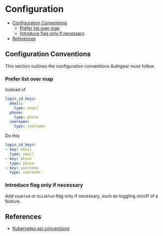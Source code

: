 # Configuration

  * [Configuration Conventions](#configuration-conventions)
    * [Prefer list over map](#prefer-list-over-map)
    * [Introduce flag only if necessary](#introduce-flag-only-if-necessary)
  * [References](#references)

## Configuration Conventions

This section outlines the configuration conventions Authgear must follow.

### Prefer list over map

Instead of

```yaml
login_id_keys:
  email:
    type: email
  phone:
    type: phone
  username:
    type: username
```

Do this

```yaml
login_id_keys:
- key: email
  type: email
- key: phone
  type: phone
- key: username
  type: username
```

### Introduce flag only if necessary

Add `enabled` or `disabled` flag only if necessary, such as toggling on/off of a feature.

## References

- [Kubernetes api conventions](https://github.com/kubernetes/community/blob/master/contributors/devel/sig-architecture/api-conventions.md)
